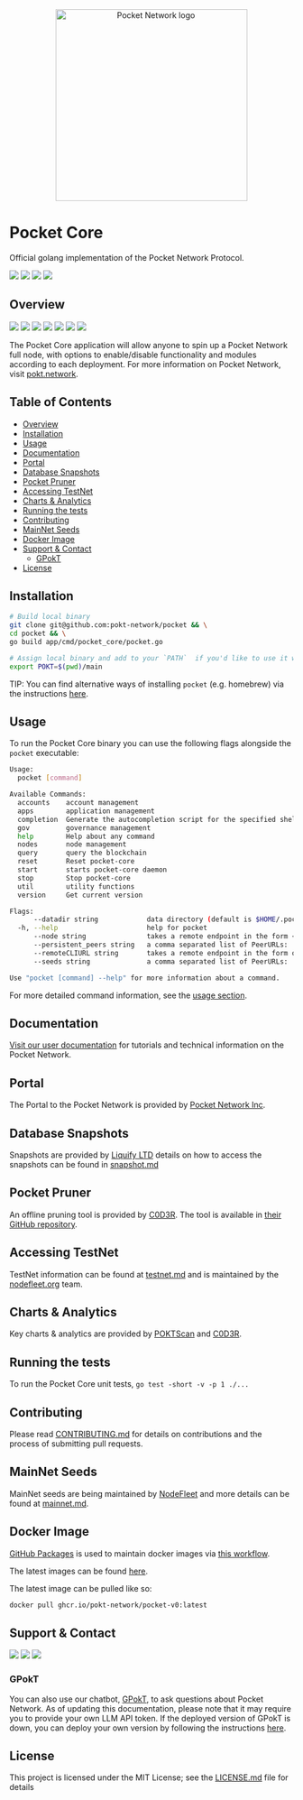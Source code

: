 <div align="center">
  <a href="https://www.pokt.network">
    <img src="pocket-core.png" alt="Pocket Network logo" width="340"/>
  </a>
</div>

# Pocket Core <!-- omit in toc -->

Official golang implementation of the Pocket Network Protocol.

<div>
  <a href="https://godoc.org/github.com/pokt-network/pocket-core"><img src="https://img.shields.io/badge/godoc-reference-blue.svg"/></a>
  <a href="https://goreportcard.com/report/github.com/pokt-network/pocket-core"><img src="https://goreportcard.com/badge/github.com/pokt-network/pocket-core"/></a>
  <a href="https://golang.org"><img  src="https://img.shields.io/badge/golang-v1.21-red.svg"/></a>
  <a href="https://github.com/tools/godep" ><img src="https://img.shields.io/badge/godep-dependency-71a3d9.svg"/></a>
</div>

## Overview

<div>
    <a href="https://discord.gg/pokt"><img src="https://img.shields.io/discord/553741558869131266"></a>
    <a  href="https://github.com/pokt-network/pocket-core/releases"><img src="https://img.shields.io/github/release-pre/pokt-network/pocket-core.svg"/></a>
    <a href="https://circleci.com/gh/pokt-network/pocket-core"><img src="https://circleci.com/gh/pokt-network/pocket-core.svg?style=svg"/></a>
    <a  href="https://github.com/pokt-network/pocket-core/pulse"><img src="https://img.shields.io/github/contributors/pokt-network/pocket-core.svg"/></a>
    <a href="https://opensource.org/licenses/MIT"><img src="https://img.shields.io/badge/License-MIT-blue.svg"/></a>
    <!--<a href="https://github.com/pokt-network/pocket-core/pulse"><img src="https://img.shields.io/github/last-commit/pokt-network/pocket-core.svg"/></a>-->
    <a href="https://github.com/pokt-network/pocket-core/pulls"><img src="https://img.shields.io/github/issues-pr/pokt-network/pocket-core.svg"/></a>
    <a href="https://github.com/pokt-network/pocket-core/releases"><img src="https://img.shields.io/badge/platform-linux%20%7C%20macos-pink.svg"/></a>
    <!--<a href="https://github.com/pokt-network/pocket-core/issues"><img src="https://img.shields.io/github/issues-closed/pokt-network/pocket-core.svg"/></a>-->
</div>

The Pocket Core application will allow anyone to spin up a Pocket Network full node, with options to enable/disable functionality and modules according to each deployment. For more information on Pocket Network, visit [pokt.network](https://pokt.network).

## Table of Contents <!-- omit in toc -->

- [Overview](#overview)
- [Installation](#installation)
- [Usage](#usage)
- [Documentation](#documentation)
- [Portal](#portal)
- [Database Snapshots](#database-snapshots)
- [Pocket Pruner](#pocket-pruner)
- [Accessing TestNet](#accessing-testnet)
- [Charts \& Analytics](#charts--analytics)
- [Running the tests](#running-the-tests)
- [Contributing](#contributing)
- [MainNet Seeds](#mainnet-seeds)
- [Docker Image](#docker-image)
- [Support \& Contact](#support--contact)
  - [GPokT](#gpokt)
- [License](#license)

## Installation

```bash
# Build local binary
git clone git@github.com:pokt-network/pocket && \
cd pocket && \
go build app/cmd/pocket_core/pocket.go

# Assign local binary and add to your `PATH`  if you'd like to use it without direct reference to the binary.
export POKT=$(pwd)/main
```

TIP: You can find alternative ways of installing `pocket` (e.g. homebrew) via the instructions [here](doc/guides/quickstart.md).

## Usage

To run the Pocket Core binary you can use the following flags alongside the `pocket` executable:

```bash
Usage:
  pocket [command]

Available Commands:
  accounts    account management
  apps        application management
  completion  Generate the autocompletion script for the specified shell
  gov         governance management
  help        Help about any command
  nodes       node management
  query       query the blockchain
  reset       Reset pocket-core
  start       starts pocket-core daemon
  stop        Stop pocket-core
  util        utility functions
  version     Get current version

Flags:
      --datadir string            data directory (default is $HOME/.pocket/
  -h, --help                      help for pocket
      --node string               takes a remote endpoint in the form <protocol>://<host>:<port>
      --persistent_peers string   a comma separated list of PeerURLs: '<ID>@<IP>:<PORT>,<ID2>@<IP2>:<PORT>...<IDn>@<IPn>:<PORT>'
      --remoteCLIURL string       takes a remote endpoint in the form of <protocol>://<host> (uses RPC Port)
      --seeds string              a comma separated list of PeerURLs: '<ID>@<IP>:<PORT>,<ID2>@<IP2>:<PORT>...<IDn>@<IPn>:<PORT>'

Use "pocket [command] --help" for more information about a command.
```

For more detailed command information, see the [usage section](doc/specs/cli/).

## Documentation

[Visit our user documentation](https://docs.pokt.network) for tutorials and technical information on the Pocket Network.

## Portal

The Portal to the Pocket Network is provided by [Pocket Network Inc](https://portal.pokt.network/).

## Database Snapshots

Snapshots are provided by [Liquify LTD](https://www.liquify.io/) details on how to access the snapshots can be found in [snapshot.md](doc/guides/snapshot.md)

## Pocket Pruner

An offline pruning tool is provided by [C0D3R](https://c0d3r.org/). The tool is available in [their GitHub repository](https://github.com/msmania/pocket-pruner/).

## Accessing TestNet

TestNet information can be found at [testnet.md](doc/guide/testnet.md) and is maintained by the [nodefleet.org](https://nodefleet.org/) team.

## Charts & Analytics

Key charts & analytics are provided by [POKTScan](https://poktscan.com/) and [C0D3R](https://c0d3r.org).

## Running the tests

To run the Pocket Core unit tests, `go test -short -v -p 1 ./...`

## Contributing

Please read [CONTRIBUTING.md](CONTRIBUTING.md) for details on contributions and the process of submitting pull requests.

## MainNet Seeds

MainNet seeds are being maintained by [NodeFleet](https://nodefleet.org/) and more details can be found at [mainnet.md](./doc/guides/mainnet.md).

## Docker Image

[GitHub Packages](https://github.com/features/packages) is used to maintain
docker images via [this workflow](https://github.com/pokt-network/pocket-core/blob/staging/.github/workflows/build-images.yaml).

The latest images can be found [here](https://github.com/pokt-network/pocket-core/pkgs/container/pocket-v0).

The latest image can be pulled like so:

```bash
docker pull ghcr.io/pokt-network/pocket-v0:latest
```

## Support & Contact

<div>
  <a  href="https://twitter.com/poktnetwork" ><img src="https://img.shields.io/twitter/url/http/shields.io.svg?style=social"></a>
  <a href="https://t.me/POKTnetwork"><img src="https://img.shields.io/badge/Telegram-blue.svg"></a>
  <a href="https://research.pokt.network"><img src="https://img.shields.io/discourse/https/research.pokt.network/posts.svg"></a>
</div>

### GPokT

You can also use our chatbot, [GPokT](https://gpoktn.streamlit.app), to ask questions about Pocket Network. As of updating this documentation, please note that it may require you to provide your own LLM API token. If the deployed version of GPokT is down, you can deploy your own version by following the instructions [here](https://github.com/pokt-network/gpokt).

## License

This project is licensed under the MIT License; see the [LICENSE.md](LICENSE.md) file for details

```

```
